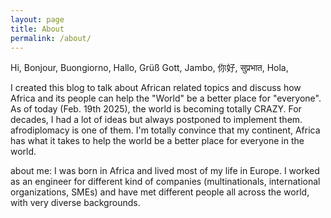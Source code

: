 ```yaml
---
layout: page
title: About
permalink: /about/
---
```


Hi, Bonjour, Buongiorno, Hallo, Grüß Gott, Jambo, 你好, सुप्रभात, Hola,

I created this blog to talk about African related topics and discuss how Africa and its people can help the "World" be a better place for "everyone". As of today (Feb. 19th 2025), the world is becoming totally CRAZY. For decades, I had a lot of ideas but always postponed to implement them. afrodiplomacy is one of them. I'm totally convince that my continent, Africa has what it takes to help the world be a better place for everyone in the world.

about me:
I was born in Africa and lived most of my life in Europe. I worked as an engineer for different kind of companies (multinationals, international organizations, SMEs) and have met different people all across the world, with very diverse backgrounds.


